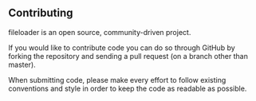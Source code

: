 Contributing
------------

fileloader is an open source, community-driven project.

If you would like to contribute code you can do so through GitHub by forking the repository and sending a pull request (on a branch other than master).

When submitting code, please make every effort to follow existing conventions and style in order to keep the code as readable as possible.
